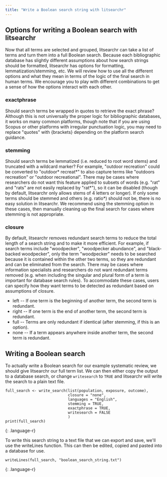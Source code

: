 ```yaml
---
title: "Write a Boolean search string with litsearchr"
---
```


## Options for writing a Boolean search with litsearchr

Now that all terms are selected and grouped, litsearchr can take a list of terms and turn them into a full Boolean search. Because each bibliographic database has slightly different assumptions about how search strings should be formatted, litsearchr has options for formatting, lemmatization/stemming, etc. We will review how to use all the different options and what they mean in terms of the logic of the final search in human terms. We encourage you to play with different combinations to get a sense of how the options interact with each other.

### exactphrase
Should search terms be wrapped in quotes to retrieve the exact phrase? Although this is not universally the proper logic for bibliographic databases, it works on many common platforms, though note that if you are using Scopus or other platforms with irregular punctuation logic, you may need to replace "quotes" with {brackets} depending on the platform search guidance. 

### stemming
Should search terms be lemmatized (i.e. reduced to root word stems) and truncated with a wildcard marker? For example, "outdoor recreation" could be converted to "outdoor* recreat\*" to also capture terms like "outdoors recreation" or "outdoor recreational". There may be cases where researchers do not want this feature applied to subsets of words (e.g. "rat" and "rats" are not easily replaced by "rat\*"), so it can be disabled (though by default, litsearchr only allows stems of 4 letters or longer). If only some terms should be stemmed and others (e.g. ratio*) should not be, there is no easy solution in litsearchr. We recommend using the stemming option in these cases, then manually cleaning up the final search for cases where stemming is not appropriate.

### closure
By default, litsearchr removes redundant search terms to reduce the total length of a search string and to make it more efficient. For example, if search terms include "woodpecker", "woodpecker abundance", and "black-backed woodpecker", only the term "woodpecker" needs to be searched because it is contained within the other two terms, so they are redundant and can be eliminated from the search. There may be cases where information specialists and researchers do not want redundant terms removed (e.g. when including the singular and plural form of a term is important for database search rules). To accommodate these cases, users can specify how they want terms to be detected as redundant based on assumptions of closure.
* left -- If one term is the beginning of another term, the second term is redundant.
* right -- If one term is the end of another term, the second term is redundant.
* full -- Terms are only redundant if identical (after stemming, if this is an option).
* none -- If a term appears anywhere inside another term, the second term is redundant.


## Writing a Boolean search

To actually write a Boolean search for our example systematic review, we should give litsearchr our full term list. We can then either copy the output to a database search, or change `writesearch` to `TRUE` and litsearchr will write the search to a plain text file.

~~~
full_search <- write_search(list(population, exposure, outcome),
                            closure = "none",
                            languages = "English",
                            stemming = TRUE,
                            exactphrase = TRUE,
                            writesearch = FALSE
                            )
print(full_search)
~~~
{: .language-r}

To write this search string to a text file that we can export and save, we'll use the writeLines function. This can then be edited, copied and pasted into a database for use.

~~~
writeLines(full_search, "boolean_search_string.txt")
~~~
{: .language-r}
